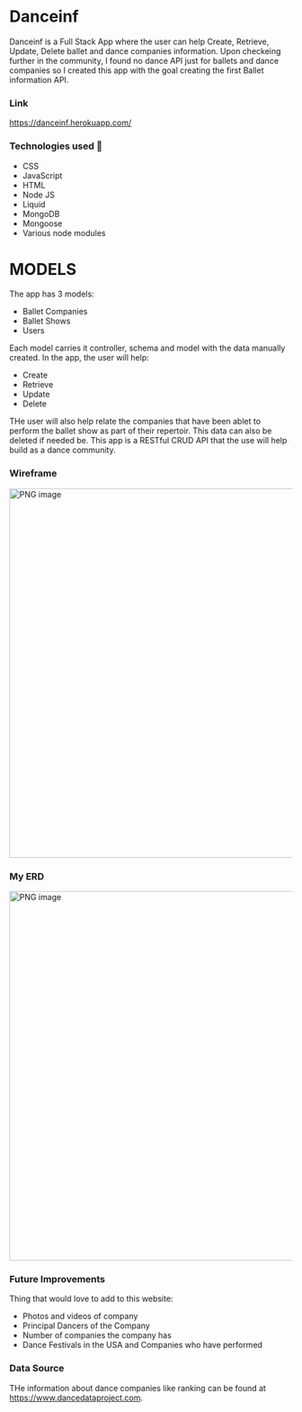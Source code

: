 # Danceinf

Danceinf is a Full Stack App where the user can help Create, Retrieve, Update, Delete ballet and dance companies information. Upon checkeing further in the community, I found no dance API just for ballets and dance companies so I created this app with the goal creating the first Ballet information API.


### Link

https://danceinf.herokuapp.com/


### Technologies used 💾

- CSS
- JavaScript
- HTML
- Node JS
- Liquid
- MongoDB
- Mongoose
- Various node modules


# MODELS

The app has 3 models:

- Ballet Companies
- Ballet Shows
- Users

Each model carries it controller, schema and model with the data manually created. In the app, the user will help:

- Create
- Retrieve
- Update 
- Delete 

THe user will also help relate the companies that have been ablet to perform the ballet show as part of their repertoir. This data can also be deleted if needed be. This app is a RESTful CRUD API that the use will help build as a dance community. 



### Wireframe

<img width="656" alt="PNG image" src="https://i.imgur.com/cjobwDD.jpg">




### My ERD

<img width="656" alt="PNG image" src="https://i.imgur.com/uoYbyLA.jpg">



### Future Improvements

Thing that would love to add to this website:

- Photos and videos of company
- Principal Dancers of the Company
- Number of companies the company has
- Dance Festivals in the USA and Companies who have performed

### Data Source

THe information about dance companies like ranking can be found at https://www.dancedataproject.com.
